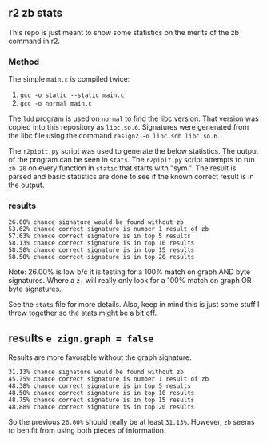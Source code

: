 ## r2 zb stats

This repo is just meant to show some statistics on the merits of the zb command
in r2. 

### Method
The simple `main.c` is compiled twice:
1. `gcc -o static --static main.c`
2. `gcc -o normal main.c`

The `ldd` program is used on `normal` to find the libc version. That version
was copied into this repository as `libc.so.6`. Signatures were generated from
the libc file using the command `rasign2 -o libc.sdb libc.so.6`.

The `r2pipit.py` script was used to generate the below statistics. The output
of the program can be seen in `stats`. The `r2pipit.py` script attempts to run
`zb 20` on every function in `static` that starts with "sym.". The result is
parsed and basic statistics are done to see if the known correct result is in
the output.

### results

```
26.00% chance signature would be found without zb
53.62% chance correct signature is number 1 result of zb
57.63% chance correct signature is in top 5 results
58.13% chance correct signature is in top 10 results
58.50% chance correct signature is in top 15 results
58.50% chance correct signature is in top 20 results
```

Note: 26.00% is low b/c it is testing for a 100% match on graph AND byte
signatures. Where a `z.` will really only look for a 100% match on graph OR
byte signatures.

See the `stats` file for more details. Also, keep in mind this is just some
stuff I threw together so the stats might be a bit off. 

## results `e zign.graph = false`

Results are more favorable without the graph signature.

```
31.13% chance signature would be found without zb
45.75% chance correct signature is number 1 result of zb
48.38% chance correct signature is in top 5 results
48.50% chance correct signature is in top 10 results
48.75% chance correct signature is in top 15 results
48.88% chance correct signature is in top 20 results
```

So the previous `26.00%` should really be at least `31.13%`. However, `zb`
seems to benifit from using both pieces of information.
